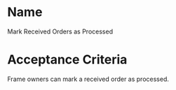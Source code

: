 # Name
Mark Received Orders as Processed  

# Acceptance Criteria
Frame owners can mark a received order as processed.  
